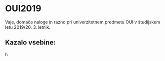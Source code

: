 # OUI2019
Vaje, domače naloge in razno pri univerzitetnem predmetu OUI v študijskem letu 2019/20. 3. letnik.

## Kazalo vsebine:

h
